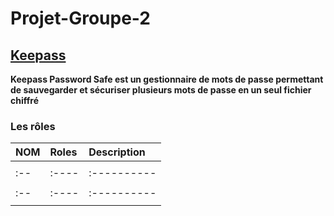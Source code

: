 # Projet-Groupe-2

## [Keepass](https://keepass.info/)

**Keepass Password Safe est un gestionnaire de mots de passe permettant de sauvegarder et sécuriser plusieurs mots de passe en un seul fichier chiffré**
### Les rôles 
| NOM | Roles | Description |
| :-- | :---- | :---------- |
|     |       |             |
| :-- | :---- | :---------- |
|     |       |             |
| :-- | :---- | :---------- |
|     |       |             |
